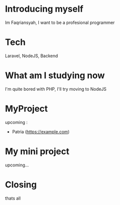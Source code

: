 # Introducing myself
Im Faqriansyah, I want to be a profesional programmer

# Tech
Laravel, NodeJS, Backend

# What am I studying now
I'm quite bored with PHP, I'll try moving to NodeJS

# MyProject

upcoming :
- Patria (https://example.com)

# My mini project
upcoming...

# Closing 
thats all
